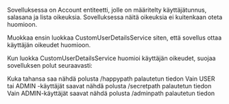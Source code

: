 Sovelluksessa on Account entiteetti, jolle on määritelty käyttäjätunnus, salasana ja lista oikeuksia. Sovelluksessa näitä oikeuksia ei kuitenkaan oteta huomioon.

Muokkaa ensin luokkaa CustomUserDetailsService siten, että sovellus ottaa käyttäjän oikeudet huomioon.

Kun luokka CustomUserDetailsService huomioi käyttäjän oikeudet, suojaa sovelluksen polut seuraavasti:

Kuka tahansa saa nähdä polusta /happypath palautetun tiedon
Vain USER tai ADMIN -käyttäjät saavat nähdä polusta /secretpath palautetun tiedon
Vain ADMIN-käyttäjät saavat nähdä polusta /adminpath palautetun tiedon
